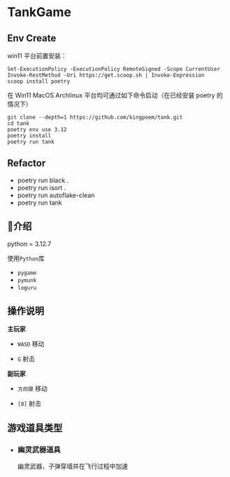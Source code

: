 # TankGame

## Env Create

win11 平台前置安装：
```shell
Set-ExecutionPolicy -ExecutionPolicy RemoteSigned -Scope CurrentUser
Invoke-RestMethod -Uri https://get.scoop.sh | Invoke-Expression
scoop install poetry
```

在 Win11 MacOS Archlinux 平台均可通过如下命令启动（在已经安装 poetry 的情况下）
```shell
git clone --depth=1 https://github.com/kingpoem/tank.git
cd tank
poetry env use 3.12
poetry install
poetry run tank
```
## Refactor

- poetry run black .
- poetry run isort .
- poetry run autoflake-clean
- poetry run tank

## 📄介绍

python = 3.12.7


使用`Python`库
- `pygame`
- `pymunk`
- `loguru`

## 操作说明

**主玩家**

- `WASD` 移动

- `G` 射击

**副玩家**

- `方向键` 移动

- `[0]` 射击

## 游戏道具类型

- ### 幽灵武器道具

    幽灵武器，子弹穿墙并在飞行过程中加速

